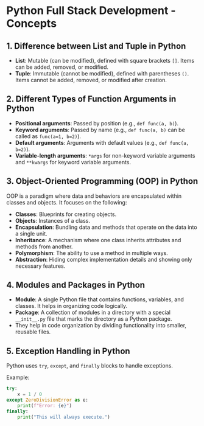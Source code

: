 # Python Full Stack Development - Concepts

## 1. Difference between List and Tuple in Python

- **List**: Mutable (can be modified), defined with square brackets `[]`. Items can be added, removed, or modified.
- **Tuple**: Immutable (cannot be modified), defined with parentheses `()`. Items cannot be added, removed, or modified after creation.

## 2. Different Types of Function Arguments in Python

- **Positional arguments**: Passed by position (e.g., `def func(a, b)`).
- **Keyword arguments**: Passed by name (e.g., `def func(a, b)` can be called as `func(a=1, b=2)`).
- **Default arguments**: Arguments with default values (e.g., `def func(a, b=2)`).
- **Variable-length arguments**: `*args` for non-keyword variable arguments and `**kwargs` for keyword variable arguments.

## 3. Object-Oriented Programming (OOP) in Python

OOP is a paradigm where data and behaviors are encapsulated within classes and objects. It focuses on the following:

- **Classes**: Blueprints for creating objects.
- **Objects**: Instances of a class.
- **Encapsulation**: Bundling data and methods that operate on the data into a single unit.
- **Inheritance**: A mechanism where one class inherits attributes and methods from another.
- **Polymorphism**: The ability to use a method in multiple ways.
- **Abstraction**: Hiding complex implementation details and showing only necessary features.

## 4. Modules and Packages in Python

- **Module**: A single Python file that contains functions, variables, and classes. It helps in organizing code logically.
- **Package**: A collection of modules in a directory with a special `__init__.py` file that marks the directory as a Python package.
- They help in code organization by dividing functionality into smaller, reusable files.

## 5. Exception Handling in Python

Python uses `try`, `except`, and `finally` blocks to handle exceptions.

Example:

```python
try:
    x = 1 / 0
except ZeroDivisionError as e:
    print(f"Error: {e}")
finally:
    print("This will always execute.")
